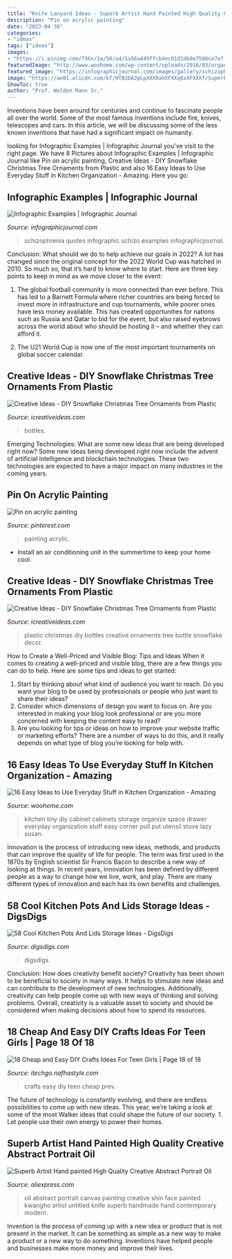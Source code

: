 ```yaml
---
title: "Knife Lanyard Ideas - Superb Artist Hand Painted High Quality Creative Abstract Portrait Oil"
description: "Pin on acrylic painting"
date: "2023-04-30"
categories:
- "ideas"
tags: ["ideas"]
images:
- "https://i.pinimg.com/736x/1a/56/a4/1a56a449ffcb4ec01d1db8e7586ce7ef.jpg"
featuredImage: "http://www.woohome.com/wp-content/uploads/2016/03/organize-tiny-kitchen-8_2.jpg"
featured_image: "https://infographicjournal.com/images/gallery/schizophrenia.jpg"
image: "https://ae01.alicdn.com/kf/HTB1DAJpLpXXXXahXFXXq6xXFXXXf/Superb-Artist-Hand-painted-High-Quality-Creative-Abstract-Portrait-Oil-Painting-On-Canvas-Handmade-Knife-Face.jpg"
ShowToc: true
author: "Prof. Weldon Mann Sr."
---
```



Inventions have been around for centuries and continue to fascinate people all over the world. Some of the most famous inventions include fire, knives, telescopes and cars. In this article, we will be discussing some of the less known inventions that have had a significant impact on humanity.

	

		
looking for Infographic Examples | Infographic Journal you've visit to the right page. We have 8 Pictures about Infographic Examples | Infographic Journal like Pin on acrylic painting, Creative Ideas - DIY Snowflake Christmas Tree Ornaments from Plastic and also 16 Easy Ideas to Use Everyday Stuff in Kitchen Organization - Amazing. Here you go:
		
    
## Infographic Examples | Infographic Journal

<img loading=lazy src="https://infographicjournal.com/images/gallery/schizophrenia.jpg" onerror="this.onerror=null;this.src='https://tse3.mm.bing.net/th?id=OIP.SYg7smP2X1uimncPK_tfdAHaEo&amp;pid=15.1';" alt="Infographic Examples | Infographic Journal">

_Source: infographicjournal.com_

>schizophrenia quotes infographic schizo examples infographicjournal. 

	

Conclusion: What should we do to help achieve our goals in 2022?
A lot has changed since the original concept for the 2022 World Cup was hatched in 2010. So much so, that it’s hard to know where to start. Here are three key points to keep in mind as we move closer to the event:
1. The global football community is more connected than ever before. This has led to a Barnett Formula where richer countries are being forced to invest more in infrastructure and cup tournaments, while poorer ones have less money available. This has created opportunities for nations such as Russia and Qatar to bid for the event, but also raised eyebrows across the world about who should be hosting it – and whether they can afford it.

2. The U21 World Cup is now one of the most important tournaments on global soccer calendar.

    
## Creative Ideas - DIY Snowflake Christmas Tree Ornaments From Plastic

<img loading=lazy src="https://www.icreativeideas.com/wp-content/uploads/2014/11/Creative-Ideas-DIY-Plastic-Bottle-Christmas-Tree-7.jpg" onerror="this.onerror=null;this.src='https://tse2.mm.bing.net/th?id=OIP.M01iSdBuGMdyKTvaRMLhvwHaJ4&amp;pid=15.1';" alt="Creative Ideas - DIY Snowflake Christmas Tree Ornaments from Plastic">

_Source: icreativeideas.com_

>bottles. 

	

Emerging Technologies: What are some new ideas that are being developed right now?
Some new ideas being developed right now include the advent of artificial intelligence and blockchain technologies. These two technologies are expected to have a major impact on many industries in the coming years.

    
## Pin On Acrylic Painting

<img loading=lazy src="https://i.pinimg.com/736x/1a/56/a4/1a56a449ffcb4ec01d1db8e7586ce7ef.jpg" onerror="this.onerror=null;this.src='https://tse1.mm.bing.net/th?id=OIP.mYaxLzKwFXDwB75wFqezpQHaJE&amp;pid=15.1';" alt="Pin on acrylic painting">

_Source: pinterest.com_

>painting acrylic. 

	

- Install an air conditioning unit in the summertime to keep your home cool.

    
## Creative Ideas - DIY Snowflake Christmas Tree Ornaments From Plastic

<img loading=lazy src="http://www.icreativeideas.com/wp-content/uploads/2014/11/Creative-Ideas-DIY-Plastic-Bottle-Christmas-Tree-8.jpg" onerror="this.onerror=null;this.src='https://tse4.mm.bing.net/th?id=OIP.R5w7b3c_wsYq9dy4w8JhPgHaJ4&amp;pid=15.1';" alt="Creative Ideas - DIY Snowflake Christmas Tree Ornaments from Plastic">

_Source: icreativeideas.com_

>plastic christmas diy bottles creative ornaments tree bottle snowflake decor. 

	

How to Create a Well-Priced and Visible Blog: Tips and Ideas
When it comes to creating a well-priced and visible blog, there are a few things you can do to help. Here are some tips and ideas to get started: 
1. Start by thinking about what kind of audience you want to reach. Do you want your blog to be used by professionals or people who just want to share their ideas? 
2. Consider which dimensions of design you want to focus on. Are you interested in making your blog look professional or are you more concerned with keeping the content easy to read? 
3. Are you looking for tips or ideas on how to improve your website traffic or marketing efforts? There are a number of ways to do this, and it really depends on what type of blog you’re looking for help with. 

    
## 16 Easy Ideas To Use Everyday Stuff In Kitchen Organization - Amazing

<img loading=lazy src="http://www.woohome.com/wp-content/uploads/2016/03/organize-tiny-kitchen-8_2.jpg" onerror="this.onerror=null;this.src='https://tse3.mm.bing.net/th?id=OIP.3XHYFOaY4WSiRjPwL4IzhwHaJ4&amp;pid=15.1';" alt="16 Easy Ideas to Use Everyday Stuff in Kitchen Organization - Amazing">

_Source: woohome.com_

>kitchen tiny diy cabinet cabinets storage organize space drawer everyday organization stuff easy corner pull put utensil stove lazy susan. 

	

Innovation is the process of introducing new ideas, methods, and products that can improve the quality of life for people. The term was first used in the 1870s by English scientist Sir Francis Bacon to describe a new way of looking at things. In recent years, innovation has been defined by different people as a way to change how we live, work, and play. There are many different types of innovation and each has its own benefits and challenges.

    
## 58 Cool Kitchen Pots And Lids Storage Ideas - DigsDigs

<img loading=lazy src="https://www.digsdigs.com/photos/cool-kitchen-pots-and-lids-storage-ideas-42-554x830.jpg" onerror="this.onerror=null;this.src='https://tse4.mm.bing.net/th?id=OIP.2s809J89NFILYyV5-sS12QHaLG&amp;pid=15.1';" alt="58 Cool Kitchen Pots And Lids Storage Ideas - DigsDigs">

_Source: digsdigs.com_

>digsdigs. 

	

Conclusion: How does creativity benefit society?
Creativity has been shown to be beneficial to society in many ways. It helps to stimulate new ideas and can contribute to the development of new technologies. Additionally, creativity can help people come up with new ways of thinking and solving problems. Overall, creativity is a valuable asset to society and should be considered when making decisions about how to spend its resources.

    
## 18 Cheap And Easy DIY Crafts Ideas For Teen Girls | Page 18 Of 18

<img loading=lazy src="http://itechgo.com/wp-content/uploads/2018/03/Cheap-and-Easy-DIY-Crafts-Ideas-For-Teen-Girls-18.jpg" onerror="this.onerror=null;this.src='https://tse2.mm.bing.net/th?id=OIP.RyjQm30p2P9DaqrtyQuttQHaNi&amp;pid=15.1';" alt="18 Cheap and Easy DIY Crafts Ideas For Teen Girls | Page 18 of 18">

_Source: itechgo.nafhastyle.com_

>crafts easy diy teen cheap prev. 

	

The future of technology is constantly evolving, and there are endless possibilities to come up with new ideas. This year, we’re taking a look at some of the most Walker ideas that could shape the future of our society. 1. Let people use their own energy to power their homes.

    
## Superb Artist Hand Painted High Quality Creative Abstract Portrait Oil

<img loading=lazy src="https://ae01.alicdn.com/kf/HTB1DAJpLpXXXXahXFXXq6xXFXXXf/Superb-Artist-Hand-painted-High-Quality-Creative-Abstract-Portrait-Oil-Painting-On-Canvas-Handmade-Knife-Face.jpg" onerror="this.onerror=null;this.src='https://tse3.mm.bing.net/th?id=OIP.F7u8uMhQwFAuZkUXrnQQHwHaKt&amp;pid=15.1';" alt="Superb Artist Hand painted High Quality Creative Abstract Portrait Oil">

_Source: aliexpress.com_

>oil abstract portrait canvas painting creative shin face painted kwangho artist untitled knife superb handmade hand contemporary modern. 

	

Invention is the process of coming up with a new idea or product that is not present in the market. It can be something as simple as a new way to make a product or a new way to do something. Inventions have helped people and businesses make more money and improve their lives.

